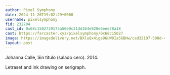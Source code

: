 ```yaml
---
author: Pixel Symphony
date: 2024-11-26T19:02:29+0000
username: pixelsymphony
fid: 232704
cast_id: 0x68c1502739175a50e9c31dd364e920e6eee78a18
cast: https://farcaster.xyz/pixelsymphony/0x68c15027
image: https://imagedelivery.net/BXluQx4ige9GuW0Ia56BHw/cad32107-598d-4891-b9e2-ee46f6385300/original
layout: post
---
```


Johanna Calle, Sin título (salado cero). 2014.

Letraset and ink drawing on serigraph.

<img src='https://imagedelivery.net/BXluQx4ige9GuW0Ia56BHw/cad32107-598d-4891-b9e2-ee46f6385300/original' alt='' referrerpolicy='no-referrer'/>
